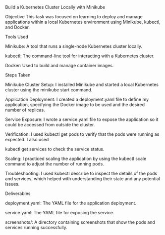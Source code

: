 Build a Kubernetes Cluster Locally with Minikube

Objective
This task was focused on learning to deploy and manage applications within a local Kubernetes environment using Minikube, 
kubectl, and Docker.

Tools Used

Minikube: A tool that runs a single-node Kubernetes cluster locally.


kubectl: The command-line tool for interacting with a Kubernetes cluster.


Docker: Used to build and manage container images.

Steps Taken

Minikube Cluster Setup: I installed Minikube and started a local Kubernetes cluster using the minikube start command.


Application Deployment: I created a deployment.yaml file to define my application, specifying the Docker image to be used and the desired number of replicas.


Service Exposure: I wrote a service.yaml file to expose the application so it could be accessed from outside the cluster.


Verification: I used kubectl get pods to verify that the pods were running as expected. I also used 

kubectl get services to check the service status.


Scaling: I practiced scaling the application by using the kubectl scale command to adjust the number of running pods.


Troubleshooting: I used kubectl describe to inspect the details of the pods and services, which helped with understanding their state and any potential issues.

Deliverables

deployment.yaml: The YAML file for the application deployment.


service.yaml: The YAML file for exposing the service.


screenshots/: A directory containing screenshots that show the pods and services running successfully.
